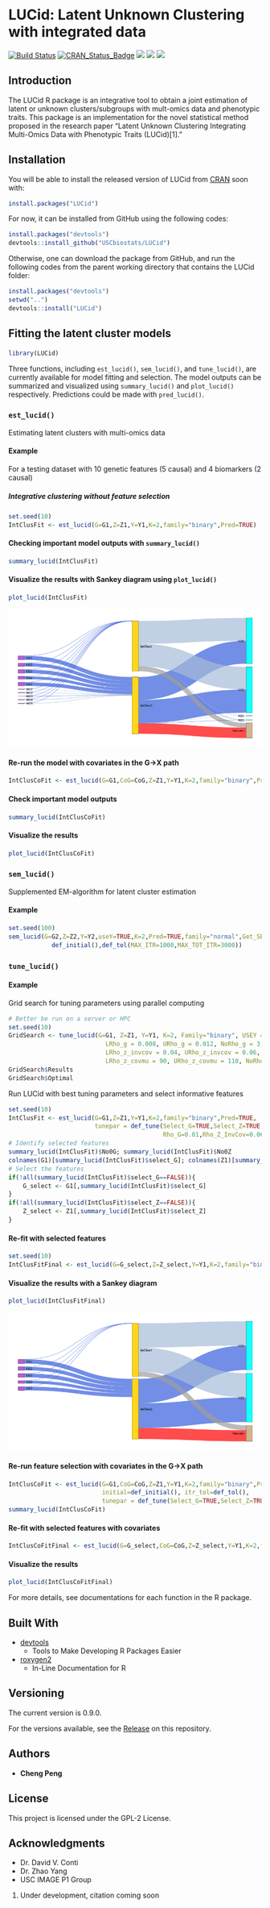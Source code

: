 LUCid: Latent Unknown Clustering with integrated data
================

[![Build
Status](https://travis-ci.org/USCbiostats/LUCid.svg?branch=master)](https://travis-ci.org/USCbiostats/LUCid)
[![CRAN\_Status\_Badge](http://www.r-pkg.org/badges/version/LUCid?color=green)](https://cran.r-project.org/package=LUCid)
![](https://cranlogs.r-pkg.org/badges/grand-total/LUCid?color=blue)
![](https://cranlogs.r-pkg.org/badges/LUCid?color=yellow)
![](https://cranlogs.r-pkg.org/badges/last-week/LUCid?color=red)

<!-- README.md is generated from README.Rmd. Please edit that file -->

## Introduction

The LUCid R package is an integrative tool to obtain a joint estimation
of latent or unknown clusters/subgroups with mult-omics data and
phenotypic traits. This package is an implementation for the novel
statistical method proposed in the research paper “Latent Unknown
Clustering Integrating Multi-Omics Data with Phenotypic Traits
(LUCid)\[1\].”

## Installation

You will be able to install the released version of LUCid from
[CRAN](https://CRAN.R-project.org) soon with:

``` r
install.packages("LUCid")
```

For now, it can be installed from GitHub using the following codes:

``` r
install.packages("devtools")
devtools::install_github("USCbiostats/LUCid")
```

Otherwise, one can download the package from GitHub, and run the
following codes from the parent working directory that contains the
LUCid folder:

``` r
install.packages("devtools")
setwd("..")
devtools::install("LUCid")
```

## Fitting the latent cluster models

``` r
library(LUCid)
```

Three functions, including `est_lucid()`, `sem_lucid()`, and
`tune_lucid()`, are currently available for model fitting and selection.
The model outputs can be summarized and visualized using
`summary_lucid()` and `plot_lucid()` respectively. Predictions could be
made with `pred_lucid()`.

### `est_lucid()`

Estimating latent clusters with multi-omics data

#### Example

For a testing dataset with 10 genetic features (5 causal) and 4
biomarkers (2 causal)

##### Integrative clustering without feature selection

``` r
set.seed(10)
IntClusFit <- est_lucid(G=G1,Z=Z1,Y=Y1,K=2,family="binary",Pred=TRUE)
```

#### Checking important model outputs with `summary_lucid()`

``` r
summary_lucid(IntClusFit)
```

#### Visualize the results with Sankey diagram using `plot_lucid()`

``` r
plot_lucid(IntClusFit)
```

![](man/figures/Sankey2.png)

#### Re-run the model with covariates in the G-\>X path

``` r
IntClusCoFit <- est_lucid(G=G1,CoG=CoG,Z=Z1,Y=Y1,K=2,family="binary",Pred=TRUE)
```

#### Check important model outputs

``` r
summary_lucid(IntClusCoFit)
```

#### Visualize the results

``` r
plot_lucid(IntClusCoFit)
```

### `sem_lucid()`

Supplemented EM-algorithm for latent cluster estimation

#### Example

``` r
set.seed(100)
sem_lucid(G=G2,Z=Z2,Y=Y2,useY=TRUE,K=2,Pred=TRUE,family="normal",Get_SE=TRUE,
            def_initial(),def_tol(MAX_ITR=1000,MAX_TOT_ITR=3000))
```

### `tune_lucid()`

#### Example

Grid search for tuning parameters using parallel computing

``` r
# Better be run on a server or HPC
set.seed(10)
GridSearch <- tune_lucid(G=G1, Z=Z1, Y=Y1, K=2, Family="binary", USEY = TRUE,
                           LRho_g = 0.008, URho_g = 0.012, NoRho_g = 3,
                           LRho_z_invcov = 0.04, URho_z_invcov = 0.06, NoRho_z_invcov = 3,
                           LRho_z_covmu = 90, URho_z_covmu = 110, NoRho_z_covmu = 2)
GridSearch$Results
GridSearch$Optimal
```

Run LUCid with best tuning parameters and select informative features

``` r
set.seed(10)
IntClusFit <- est_lucid(G=G1,Z=Z1,Y=Y1,K=2,family="binary",Pred=TRUE,
                        tunepar = def_tune(Select_G=TRUE,Select_Z=TRUE,
                                           Rho_G=0.01,Rho_Z_InvCov=0.06,Rho_Z_CovMu=90))
# Identify selected features
summary_lucid(IntClusFit)$No0G; summary_lucid(IntClusFit)$No0Z
colnames(G1)[summary_lucid(IntClusFit)$select_G]; colnames(Z1)[summary_lucid(IntClusFit)$select_Z]
# Select the features
if(!all(summary_lucid(IntClusFit)$select_G==FALSE)){
    G_select <- G1[,summary_lucid(IntClusFit)$select_G]
}
if(!all(summary_lucid(IntClusFit)$select_Z==FALSE)){
    Z_select <- Z1[,summary_lucid(IntClusFit)$select_Z]
}
```

#### Re-fit with selected features

``` r
set.seed(10)
IntClusFitFinal <- est_lucid(G=G_select,Z=Z_select,Y=Y1,K=2,family="binary",Pred=TRUE)
```

#### Visualize the results with a Sankey diagram

``` r
plot_lucid(IntClusFitFinal)
```

![](man/figures/Sankey1.png)

#### Re-run feature selection with covariates in the G-\>X path

``` r
IntClusCoFit <- est_lucid(G=G1,CoG=CoG,Z=Z1,Y=Y1,K=2,family="binary",Pred=TRUE,
                          initial=def_initial(), itr_tol=def_tol(),
                          tunepar = def_tune(Select_G=TRUE,Select_Z=TRUE,Rho_G=0.02,Rho_Z_InvCov=0.1,Rho_Z_CovMu=93))
summary_lucid(IntClusCoFit)
```

#### Re-fit with selected features with covariates

``` r
IntClusCoFitFinal <- est_lucid(G=G_select,CoG=CoG,Z=Z_select,Y=Y1,K=2,family="binary",Pred=TRUE)
```

#### Visualize the results

``` r
plot_lucid(IntClusCoFitFinal)
```

For more details, see documentations for each function in the R
    package.

## Built With

  - [devtools](https://cran.r-project.org/web/packages/devtools/index.html)
    - Tools to Make Developing R Packages
    Easier
  - [roxygen2](https://cran.r-project.org/web/packages/roxygen2/index.html)
    - In-Line Documentation for R

## Versioning

The current version is 0.9.0.

For the versions available, see the
[Release](https://github.com/USCbiostats/LUCid/releases) on this
repository.

## Authors

  - **Cheng Peng**

## License

This project is licensed under the GPL-2 License.

## Acknowledgments

  - Dr. David V. Conti
  - Dr. Zhao Yang
  - USC IMAGE P1 Group

<!-- end list -->

1.  Under development, citation coming soon
